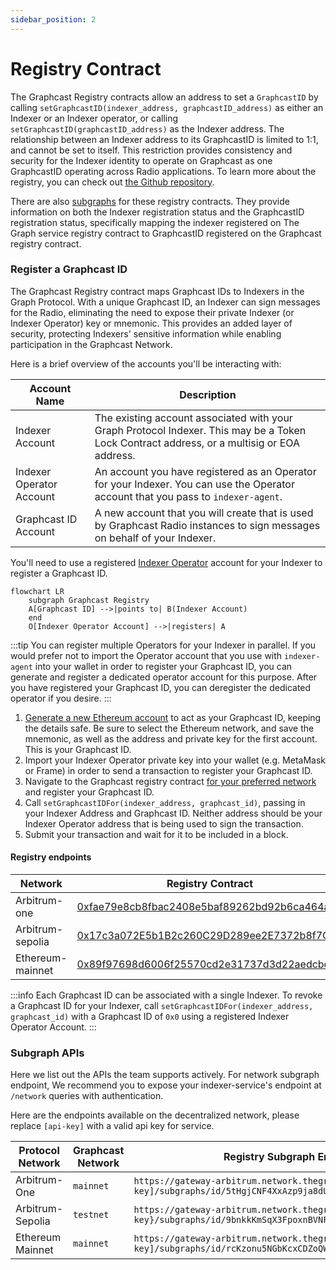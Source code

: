 ```yaml
---
sidebar_position: 2
---
```


# Registry Contract

The Graphcast Registry contracts allow an address to set a `GraphcastID` by calling `setGraphcastID(indexer_address, graphcastID_address)` as either an Indexer or an Indexer operator, or calling `setGraphcastID(graphcastID_address)` as the Indexer address. The relationship between an Indexer address to its GraphcastID is limited to 1:1, and cannot be set to itself. This restriction provides consistency and security for the Indexer identity to operate on Graphcast as one GraphcastID operating across Radio applications. To learn more about the registry, you can check out [the Github repository](https://github.com/graphops/graphcast-registry).

There are also [subgraphs](https://github.com/graphops/graphcast-registry-subgraph) for these registry contracts. They provide information on both the Indexer registration status and the GraphcastID registration status, specifically mapping the indexer registered on The Graph service registry contract to GraphcastID registered on the Graphcast registry contract.

### Register a Graphcast ID

The Graphcast Registry contract maps Graphcast IDs to Indexers in the Graph Protocol. With a unique Graphcast ID, an Indexer can sign messages for the Radio, eliminating the need to expose their private Indexer (or Indexer Operator) key or mnemonic. This provides an added layer of security, protecting Indexers' sensitive information while enabling participation in the Graphcast Network.

Here is a brief overview of the accounts you'll be interacting with:

| Account Name             | Description                                                                                                                                |
| ------------------------ | ------------------------------------------------------------------------------------------------------------------------------------------ |
| Indexer Account          | The existing account associated with your Graph Protocol Indexer. This may be a Token Lock Contract address, or a multisig or EOA address. |
| Indexer Operator Account | An account you have registered as an Operator for your Indexer. You can use the Operator account that you pass to `indexer-agent`.         |
| Graphcast ID Account     | A new account that you will create that is used by Graphcast Radio instances to sign messages on behalf of your Indexer.                   |

You'll need to use a registered [Indexer Operator](https://thegraph.com/docs/en/network/indexing/#stake-in-the-protocol) account for your Indexer to register a Graphcast ID.

```mermaid
flowchart LR
    subgraph Graphcast Registry
    A[Graphcast ID] -->|points to| B(Indexer Account)
    end
    O[Indexer Operator Account] -->|registers| A
```

:::tip
You can register multiple Operators for your Indexer in parallel. If you would prefer not to import the Operator account that you use with `indexer-agent` into your wallet in order to register your Graphcast ID, you can generate and register a dedicated operator account for this purpose. After you have registered your Graphcast ID, you can deregister the dedicated operator if you desire.
:::

1. [Generate a new Ethereum account](https://iancoleman.io/bip39/) to act as your Graphcast ID, keeping the details safe. Be sure to select the Ethereum network, and save the mnemonic, as well as the address and private key for the first account. This is your Graphcast ID.
2. Import your Indexer Operator private key into your wallet (e.g. MetaMask or Frame) in order to send a transaction to register your Graphcast ID.
3. Navigate to the Graphcast registry contract [for your preferred network](#registry-contracts) and register your Graphcast ID.
4. Call `setGraphcastIDFor(indexer_address, graphcast_id)`, passing in your Indexer Address and Graphcast ID. Neither address should be your Indexer Operator address that is being used to sign the transaction.
5. Submit your transaction and wait for it to be included in a block.

#### Registry endpoints

| Network          | Registry Contract                                                                                                                               |
| ---------------- | ----------------------------------------------------------------------------------------------------------------------------------------------- | 
| Arbitrum-one     | [0xfae79e8cb8fbac2408e5baf89262bd92b6ca464a](https://arbiscan.io/address/0xfae79e8cb8fbac2408e5baf89262bd92b6ca464a#writeProxyContract)         |
| Arbitrum-sepolia  | [0x17c3a072E5b1B2c260C29D289ee2E7372b8f7C69](https://sepolia.arbiscan.io/address/0x17c3a072E5b1B2c260C29D289ee2E7372b8f7C69#writeProxyContract)  |
| Ethereum-mainnet | [0x89f97698d6006f25570cd2e31737d3d22aedcbcf](https://etherscan.io/address/0x89f97698d6006f25570cd2e31737d3d22aedcbcf#writeProxyContract)        |

:::info
Each Graphcast ID can be associated with a single Indexer. To revoke a Graphcast ID for your Indexer, call `setGraphcastIDFor(indexer_address, graphcast_id)` with a Graphcast ID of `0x0` using a registered Indexer Operator Account.
:::

### Subgraph APIs

Here we list out the APIs the team supports actively. For network subgraph endpoint, We recommend you to expose your indexer-service's endpoint at `/network` queries with authentication. 

Here are the endpoints available on the decentralized network, please replace `[api-key]` with a valid api key for service.

| Protocol Network | Graphcast Network | Registry Subgraph Endpoint                                                       | Network Subgraph Endpoint                                                             |
| ---------------- | ----------------- | -------------------------------------------------------------------------------- | ------------------------------------------------------------------------------------- |
| Arbitrum-One     | `mainnet`         | `https://gateway-arbitrum.network.thegraph.com/api/[api-key]/subgraphs/id/5tHgjCNF4XxAzp9ja8dU3j9JrqU7zctXj6DnxWpwAzc6`     | `https://gateway-arbitrum.network.thegraph.com/api/[api-key]/subgraphs/id/DZz4kDTdmzWLWsV373w2bSmoar3umKKH9y82SUKr5qmp`        |
| Arbitrum-Sepolia  | `testnet`         | `https://gateway-arbitrum.network.thegraph.com/api/{api-key}/subgraphs/id/9bnkkKmSqX3FpoxnBVNFcQfmdSJt2Zc8PrsY1ek64jPr` | `https://gateway-arbitrum.network.thegraph.com/api/[api-key]/subgraphs/id/3xQHhMudr1oh69ut36G2mbzpYmYxwqCeU6wwqyCDCnqV` |
| Ethereum Mainnet | `mainnet`         | `https://gateway-arbitrum.network.thegraph.com/api/[api-key]/subgraphs/id/rcKzonu5NGbKcxCDZoQWmcckRKJw8rnmMNJDV8UeDzJ`     | `https://gateway-arbitrum.network.thegraph.com/api/{api-key}/subgraphs/id/GgwLf9BTFBJi6Z5iYHssMAGEE4w5dR3Jox2dMLrBxnCT`         |
